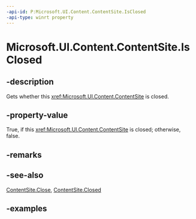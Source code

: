 ```yaml
---
-api-id: P:Microsoft.UI.Content.ContentSite.IsClosed
-api-type: winrt property
---
```


# Microsoft.UI.Content.ContentSite.IsClosed

<!--
public bool IsClosed { get; }
-->

## -description

Gets whether this <xref:Microsoft.UI.Content.ContentSite> is closed.

## -property-value

True, if this <xref:Microsoft.UI.Content.ContentSite> is closed; otherwise, false.

## -remarks

## -see-also

[ContentSite.Close](contentsite_close_811482585.md), [ContentSite.Closed](contentsite_closed.md)

## -examples
